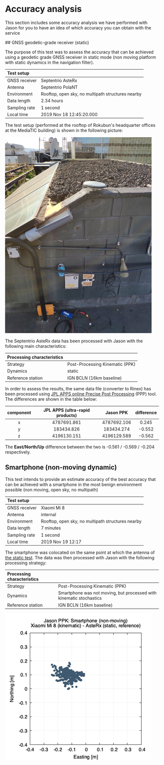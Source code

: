 # Accuracy analysis

This section includes some accuracy analysis we have performed with Jason for
you to have an idea of which accuracy you can obtain with the service

## GNSS geodetic-grade receiver (static)

The purpose of this test was to assess the accuracy that can be achieved using
a geodetic grade GNSS receiver in static mode (non moving platform with 
static dynamics in the navigation filter).

|Test setup||
|:----|:------|
|GNSS receiver | Septentrio AsteRx|
|Antenna | Septentrio PolaNT |
|Environment | Rooftop, open sky, no multipath structures nearby |
|Data length |  2.34 hours |
|Sampling rate | 1 second |
|Local time | 2019 Nov 18  12:45:20.000 |

The test setup (performed at the rooftop of Rokubun's headquarter offices at the
MediaTIC building) is shown in the following picture:

![AsteRx test setup](images/septentrio_static_test_mediatic.jpeg "AsteRx test setup")

The Septentrio AsteRx data has been processed with Jason with the following
main characteristics:

|Processing characteristics||
|:---|:---|
|Strategy| Post-Processing Kinematic (PPK)|
|Dynamics| static |
|Reference station | IGN BCLN (16km baseline) |

In order to assess the results, the same data file (converter to Rinex) has been
processed using [JPL APPS online Precise Post Processing](http://apps.gdgps.net/) (PPP) tool. The differences are shown in the table below:

|component| JPL APPS (ultra-rapid products) | Jason PPK | difference |
|:---:|:---:|:----:|:----:|
| x       |    4787691.861    |   4787692.106 |     0.245 |
| y       |    183434.826     |    183434.274 |    -0.552 |
| z       |    4196130.151    |   4196129.589 |    -0.562 |

The **East/North/Up** difference between the two is -0.561 / -0.569 / -0.204 respectively.

## Smartphone (non-moving dynamic)

This test intends to provide an estimate accuracy of the best accuracy that can
be achieved with a smartphone in the most benign environment possible (non moving,
open sky, no multipath)

|Test setup||
|:----|:------|
|GNSS receiver | Xiaomi Mi 8 |
|Antenna | internal |
|Environment | Rooftop, open sky, no multipath structures nearby |
|Data length |  7 minutes |
|Sampling rate | 1 second |
|Local time | 2019 Nov 19  12:17 |

The smartphone was colocated on the same point at which the antenna of
[the static test](#gnss-geodetic-grade-receiver-static). The data was then
processed with Jason with the following processing strategy:

|Processing characteristics||
|:---|:---|
|Strategy| Post-Processing Kinematic (PPK)|
|Dynamics| Smartphone was not moving, but processed with kinematic stochastics |
|Reference station | IGN BCLN (16km baseline) |

![Easting/Northing error (smartphone dynamic)](images/mi8_ppk-kine_BCLN_enu.png "Easting/Northing error: Xiaomi Mi 8 (kinematic) - AsteRx(static)")
